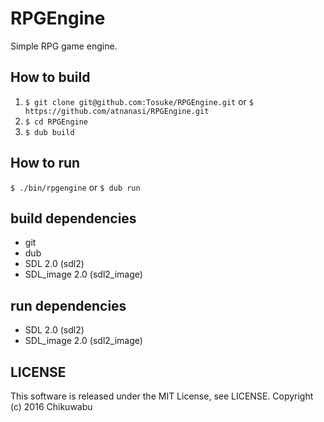 # RPGEngine
Simple RPG game engine.

## How to build
1. `$ git clone git@github.com:Tosuke/RPGEngine.git` or `$ https://github.com/atnanasi/RPGEngine.git`
2. `$ cd RPGEngine`
3. `$ dub build`

## How to run
`$ ./bin/rpgengine`
or
`$ dub run`
## build dependencies
- git
- dub
- SDL 2.0 (sdl2)
- SDL_image 2.0 (sdl2_image)

## run dependencies
- SDL 2.0 (sdl2)
- SDL_image 2.0 (sdl2_image)

## LICENSE
This software is released under the MIT License, see LICENSE.
Copyright (c) 2016 Chikuwabu
